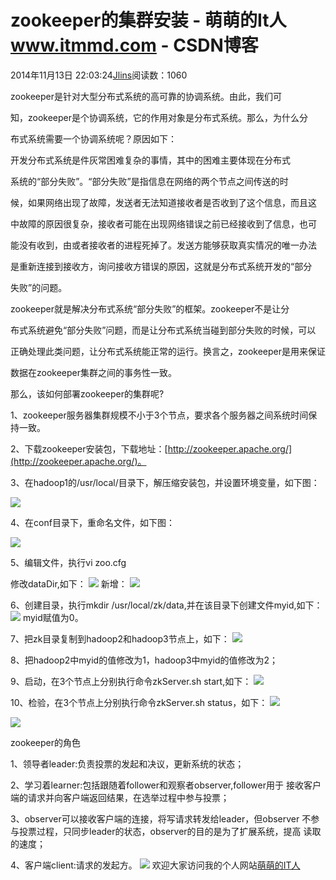 
# zookeeper的集群安装 - 萌萌的It人 www.itmmd.com - CSDN博客


2014年11月13日 22:03:24[Jlins](https://me.csdn.net/dyllove98)阅读数：1060


zookeeper是针对大型分布式系统的高可靠的协调系统。由此，我们可

知，zookeeper是个协调系统，它的作用对象是分布式系统。那么，为什么分

布式系统需要一个协调系统呢？原因如下：

开发分布式系统是件灰常困难复杂的事情，其中的困难主要体现在分布式

系统的“部分失败”。“部分失败”是指信息在网络的两个节点之间传送的时

候，如果网络出现了故障，发送者无法知道接收者是否收到了这个信息，而且这

中故障的原因很复杂，接收者可能在出现网络错误之前已经接收到了信息，也可

能没有收到，由或者接收者的进程死掉了。发送方能够获取真实情况的唯一办法

是重新连接到接收方，询问接收方错误的原因，这就是分布式系统开发的“部分

失败”的问题。

zookeeper就是解决分布式系统“部分失败”的框架。zookeeper不是让分

布式系统避免“部分失败”问题，而是让分布式系统当碰到部分失败的时候，可以

正确处理此类问题，让分布式系统能正常的运行。换言之，zookeeper是用来保证

数据在zookeeper集群之间的事务性一致。

那么，该如何部署zookeeper的集群呢?

1、zookeeper服务器集群规模不小于3个节点，要求各个服务器之间系统时间保持一致。

2、下载zookeeper安装包，下载地址：[http://zookeeper.apache.org/](http://zookeeper.apache.org/)。

3、在hadoop1的/usr/local/目录下，解压缩安装包，并设置环境变量，如下图：

![](https://img-blog.csdn.net/20140323155831015?watermark/2/text/aHR0cDovL2Jsb2cuY3Nkbi5uZXQvZWFzeWhhZG9vcA==/font/5a6L5L2T/fontsize/400/fill/I0JBQkFCMA==/dissolve/70/gravity/SouthEast)

4、在conf目录下，重命名文件，如下图：

![](https://img-blog.csdn.net/20140323160027828?watermark/2/text/aHR0cDovL2Jsb2cuY3Nkbi5uZXQvZWFzeWhhZG9vcA==/font/5a6L5L2T/fontsize/400/fill/I0JBQkFCMA==/dissolve/70/gravity/SouthEast)

5、编辑文件，执行vi zoo.cfg

修改dataDir,如下：
![](https://img-blog.csdn.net/20140323160146671?watermark/2/text/aHR0cDovL2Jsb2cuY3Nkbi5uZXQvZWFzeWhhZG9vcA==/font/5a6L5L2T/fontsize/400/fill/I0JBQkFCMA==/dissolve/70/gravity/SouthEast)
新增：
![](https://img-blog.csdn.net/20140323160317031?watermark/2/text/aHR0cDovL2Jsb2cuY3Nkbi5uZXQvZWFzeWhhZG9vcA==/font/5a6L5L2T/fontsize/400/fill/I0JBQkFCMA==/dissolve/70/gravity/SouthEast)

6、创建目录，执行mkdir /usr/local/zk/data,并在该目录下创建文件myid,如下：
![](https://img-blog.csdn.net/20140323160627546?watermark/2/text/aHR0cDovL2Jsb2cuY3Nkbi5uZXQvZWFzeWhhZG9vcA==/font/5a6L5L2T/fontsize/400/fill/I0JBQkFCMA==/dissolve/70/gravity/SouthEast)
myid赋值为0。

7、把zk目录复制到hadoop2和hadoop3节点上，如下：
![](https://img-blog.csdn.net/20140323161002093?watermark/2/text/aHR0cDovL2Jsb2cuY3Nkbi5uZXQvZWFzeWhhZG9vcA==/font/5a6L5L2T/fontsize/400/fill/I0JBQkFCMA==/dissolve/70/gravity/SouthEast)

8、把hadoop2中myid的值修改为1，hadoop3中myid的值修改为2；

9、启动，在3个节点上分别执行命令zkServer.sh start,如下：
![](https://img-blog.csdn.net/20140323161301765?watermark/2/text/aHR0cDovL2Jsb2cuY3Nkbi5uZXQvZWFzeWhhZG9vcA==/font/5a6L5L2T/fontsize/400/fill/I0JBQkFCMA==/dissolve/70/gravity/SouthEast)

10、检验，在3个节点上分别执行命令zkServer.sh status，如下：
![](https://img-blog.csdn.net/20140323161508750?watermark/2/text/aHR0cDovL2Jsb2cuY3Nkbi5uZXQvZWFzeWhhZG9vcA==/font/5a6L5L2T/fontsize/400/fill/I0JBQkFCMA==/dissolve/70/gravity/SouthEast)

![](https://img-blog.csdn.net/20140323161535953?watermark/2/text/aHR0cDovL2Jsb2cuY3Nkbi5uZXQvZWFzeWhhZG9vcA==/font/5a6L5L2T/fontsize/400/fill/I0JBQkFCMA==/dissolve/70/gravity/SouthEast)

zookeeper的角色

1、领导者leader:负责投票的发起和决议，更新系统的状态；

2、学习着learner:包括跟随着follower和观察者observer,follower用于
接收客户端的请求并向客户端返回结果，在选举过程中参与投票；

3、observer可以接收客户端的连接，将写请求转发给leader，但observer
不参与投票过程，只同步leader的状态，observer的目的是为了扩展系统，提高
读取的速度；

4、客户端client:请求的发起方。
![](http://images.cnitblog.com/blog/437282/201411/041405283617635.gif)
欢迎大家访问我的个人网站[萌萌的IT人](http://www.itmmd.com)

